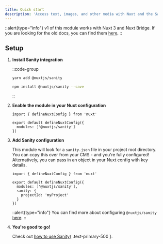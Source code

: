 ```yaml
---
title: Quick start
description: 'Access text, images, and other media with Nuxt and the Sanity headless CMS.'
---
```


::alert{type="info"}
v1 of this module works with Nuxt 3 and Nuxt Bridge. If you are looking for the old docs, you can find them [here](https://v0.sanity.nuxtjs.org).
::

## Setup

1. **Install Sanity integration**

    ::code-group
      ```bash [Yarn]
      yarn add @nuxtjs/sanity
      ```
      ```bash [NPM]
      npm install @nuxtjs/sanity --save
      ```
    ::

2. **Enable the module in your Nuxt configuration**

   ```js{}[nuxt.config.js]
   import { defineNuxtConfig } from 'nuxt'

   export default defineNuxtConfig({
     modules: ['@nuxtjs/sanity']
   })
   ```

3. **Add Sanity configuration**

   This module will look for a `sanity.json` file in your project root directory. You can copy this over from your CMS - and you're fully configured! Alternatively, you can pass in an object in your Nuxt config with key details.

   ```js{}[nuxt.config.js]
   import { defineNuxtConfig } from 'nuxt'

   export default defineNuxtConfig({
     modules: ['@nuxtjs/sanity'],
     sanity: {
       projectId: 'myProject'
     }
   })
   ```

   ::alert{type="info"}
   You can find more about configuring `@nuxtjs/sanity` [here](/getting-started/configuration).
   ::

4. **You're good to go!**

   Check out [how to use Sanity](/getting-started/usage){ .text-primary-500 }.
